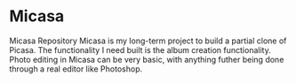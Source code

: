 # Micasa
Micasa Repository
Micasa is my long-term project to build a partial clone of Picasa.  The functionality I need built is the 
album creation functionality.  Photo editing in Micasa can be very basic, with anything futher being done 
through a real editor like Photoshop.
